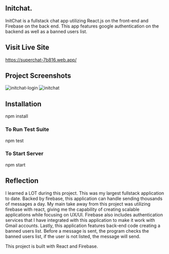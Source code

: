 ## Initchat. 

InitChat is a fullstack chat app utilizing React.js on the front-end and Firebase on the back end. This app features google authentication on the backend as well as a banned users list.

## Visit Live Site

https://superchat-7b816.web.app/

## Project Screenshots
![initchat-login](https://user-images.githubusercontent.com/55415399/205345155-a06269bd-22db-4a04-9a8d-cfe98e949f9d.PNG)
![initchat](https://user-images.githubusercontent.com/55415399/205345167-98ed4489-a627-4880-a65e-9e5ba19436d3.PNG)

## Installation

npm install

### To Run Test Suite

npm test

### To Start Server

npm start

## Reflection

I learned a LOT during this project. This was my largest fullstack application to date. Backed by firebase, this application can handle sending thousands of messages a day. My main take away from this project was utilizing firebase with react, giving me the capability of creating scalable applications while focusing on UX/UI. Firebase also includes authentication services that I have integrated with this application to make it work with Gmail accounts. Lastly, this application features back-end code creating a banned users list. Before a message is sent, the program checks the banned users list, if the user is not listed, the message will send. 

This project is built with React and Firebase.
